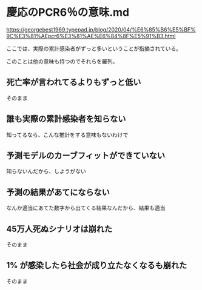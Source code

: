 # 慶応のPCR6％の意味.md

https://georgebest1969.typepad.jp/blog/2020/04/%E6%85%B6%E5%BF%9C%E3%81%AEpcr6%E3%81%AE%E6%84%8F%E5%91%B3.html

ここでは、実際の累計感染者がずっと多いということが指摘されている。

このことは他の意味も持つのでそれらを羅列。

## 死亡率が言われてるよりもずっと低い

そのまま

## 誰も実際の累計感染者を知らない

知ってるなら、こんな推計をする意味もないわけで

## 予測モデルのカーブフィットができていない

知らないんだから、しようがない

## 予測の結果があてにならない

なんか適当にあてた数字から出てくる結果なんだから、結果も適当

## 45万人死ぬシナリオは崩れた

そのまま

## 1% が感染したら社会が成り立たなくなるも崩れた

そのまま
